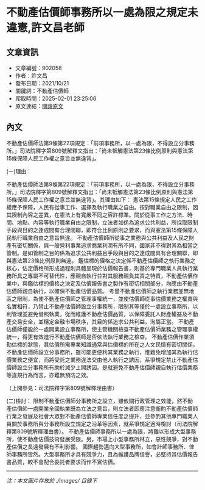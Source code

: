 # 不動產估價師事務所以一處為限之規定未違憲,許文昌老師

## 文章資訊
- 文章編號：902058
- 作者：許文昌
- 發布日期：2021/10/21
- 關鍵詞：不動產估價師
- 爬取時間：2025-02-01 23:25:06
- 原文連結：[閱讀原文](https://real-estate.get.com.tw/Columns/detail.aspx?no=902058)

## 內文


不動產估價師法第9條第22項規定：「前項事務所，以一處為限，不得設立分事務所。」司法院釋字第809號解釋文指出：「尚未牴觸憲法第23條比例原則與憲法第15條保障人民工作權之意旨並無違背」。


(一)理由：


不動產估價師法第9條第22項規定：「前項事務所，以一處為限，不得設立分事務所。」司法院釋字第809號解釋文指出：「尚未牴觸憲法第23條比例原則與憲法第15條保障人民工作權之意旨並無違背」。其理由如下：
憲法第15條規定人民之工作權應予保障，人民有從事工作、選擇及執行職業之自由。按對職業自由之限制，因其限制內容之差異，在憲法上有寬嚴不同之容許標準。關於從事工作之方法、時間、地點、內容等執行職業自由之限制，立法者如係為追求公共利益，所採取限制手段與目的之達成間有合理關聯，即符合比例原則之要求，而與憲法第15條保障人民執行職業自由之意旨無違。
不動產估價師所從事之業務與公共利益及人民之財產有密切關係，與一般營利事業追求商業利潤有所不同，國家非不得對其為相當之管制。是如管制之目的係為追求公共利益且手段與目的之達成間具有合理關聯，即與憲法第23條比例原則無違。
鑑估標的價格之決定係不動產估價師之執行業務之核心，估定價格所形成過程則具體呈現於估價報告書，則基於專門職業人員執行業務所具之專屬不可替代性，應親自執行並對其服務親負其責之特質，不動產估價作業中，與鑑估標的價格之決定及估價報告書之製作有密切相關部分，均應由不動產估價師親自執行，以確保不動產估價品質。
考量不動產估價師之執行業務並無地區之限制，為使不動產估價師之管理事權統一，並使估價師從事估價業務之權責與名實相符，乃禁止不動產估價師設立分事務所，限制其等僅於一處設立事務所，以利管理並避免借照執業，從而維護不動產估價品質，以保障委託人財產權益及不動產交易安全，並穩定金融市場秩序，其目的係追求公共利益，洵屬正當。
不動產估價師僅能於一處開業設立事務所，使主管機關檢查不動產估價師業務之管理事權統一，得更有效進行不動產估價師是否依法執行業務之檢查。
不動產估價作業須勘估標的狀態，其估價所需專業知識通常與估價標的所在之人文民情有密切關係，不動產估價師設立分事務所，雖可能更便利其業務之執行，惟難免增加其為執行估價業務之便宜，而將受託之業務違法交由他人執行之誘因，系爭規定禁止不動產估價師設立分事務所有助於減少上開誘因。是就避免不動產估價師親自執行估價業務等違規行為而言，亦難無預防之效。


（上開參見：司法院釋字第809號解釋理由書）


(二)檢討：
限制不動產估價師分事務所之設立，雖攸關行政管理之效能，然不動產估價師一處開業全國執業既為立法之意旨，則立法者即應注意衡酌不動產估價師行業之發展及社會大眾對不動產估價師專業信任度之提升，並參酌其他專門職業人員關於事務所與分事務所設立規定之沿革等因素，就系爭規定適時檢討（司法院解釋第809號解釋理由書）。
不動產估價師事務所以一處為限，將難以形成大型事務所，使不動產估價技術發展受限。另，市場上小型事務所林立，惡性競爭，對不動產估價之長遠發展有不利影響。
國際趨勢邁向大型事務所，如會計師事務所、律師事務所皆然。大型事務所才具有競爭力，且為維護品牌信譽，必堅持其估價報告書品質，較不會配合委託者要求而作不實估價。

---
*注：本文圖片存放於 ./images/ 目錄下*

